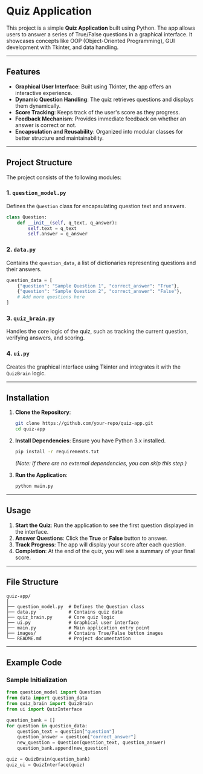 # Quiz Application

This project is a simple **Quiz Application** built using Python. The app allows users to answer a series of True/False questions in a graphical interface. It showcases concepts like OOP (Object-Oriented Programming), GUI development with Tkinter, and data handling.

---

## Features

- **Graphical User Interface**: Built using Tkinter, the app offers an interactive experience.
- **Dynamic Question Handling**: The quiz retrieves questions and displays them dynamically.
- **Score Tracking**: Keeps track of the user's score as they progress.
- **Feedback Mechanism**: Provides immediate feedback on whether an answer is correct or not.
- **Encapsulation and Reusability**: Organized into modular classes for better structure and maintainability.

---

## Project Structure

The project consists of the following modules:

### 1. `question_model.py`

Defines the `Question` class for encapsulating question text and answers.

```python
class Question:
    def __init__(self, q_text, q_answer):
        self.text = q_text
        self.answer = q_answer
```

### 2. `data.py`

Contains the `question_data`, a list of dictionaries representing questions and their answers.

```python
question_data = [
    {"question": "Sample Question 1", "correct_answer": "True"},
    {"question": "Sample Question 2", "correct_answer": "False"},
    # Add more questions here
]
```

### 3. `quiz_brain.py`

Handles the core logic of the quiz, such as tracking the current question, verifying answers, and scoring.

### 4. `ui.py`

Creates the graphical interface using Tkinter and integrates it with the `QuizBrain` logic.

---

## Installation

1. **Clone the Repository**:

   ```bash
   git clone https://github.com/your-repo/quiz-app.git
   cd quiz-app
   ```

2. **Install Dependencies**:
   Ensure you have Python 3.x installed.

   ```bash
   pip install -r requirements.txt
   ```

   *(Note: If there are no external dependencies, you can skip this step.)*

3. **Run the Application**:

   ```bash
   python main.py
   ```

---

## Usage

1. **Start the Quiz**: Run the application to see the first question displayed in the interface.
2. **Answer Questions**: Click the **True** or **False** button to answer.
3. **Track Progress**: The app will display your score after each question.
4. **Completion**: At the end of the quiz, you will see a summary of your final score.

---

## File Structure

```
quiz-app/
│
├── question_model.py  # Defines the Question class
├── data.py            # Contains quiz data
├── quiz_brain.py      # Core quiz logic
├── ui.py              # Graphical user interface
├── main.py            # Main application entry point
├── images/            # Contains True/False button images
└── README.md          # Project documentation
```

---

## Example Code

### Sample Initialization

```python
from question_model import Question
from data import question_data
from quiz_brain import QuizBrain
from ui import QuizInterface

question_bank = []
for question in question_data:
    question_text = question["question"]
    question_answer = question["correct_answer"]
    new_question = Question(question_text, question_answer)
    question_bank.append(new_question)

quiz = QuizBrain(question_bank)
quiz_ui = QuizInterface(quiz)
```
